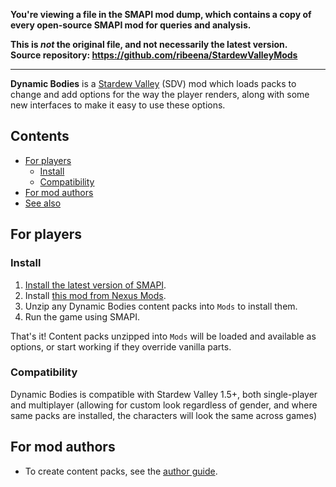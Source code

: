 **You're viewing a file in the SMAPI mod dump, which contains a copy of every open-source SMAPI mod
for queries and analysis.**

**This is _not_ the original file, and not necessarily the latest version.**  
**Source repository: https://github.com/ribeena/StardewValleyMods**

----

**Dynamic Bodies** is a [Stardew Valley](http://stardewvalley.net/) (SDV) mod which loads packs
to change and add options for the way the player renders, along with some new interfaces
to make it easy to use these options.

## Contents
* [For players](#for-players)
  * [Install](#install)
  * [Compatibility](#compatibility)
* [For mod authors](#for-mod-authors)
* [See also](#see-also)

## For players
### Install
1. [Install the latest version of SMAPI](https://smapi.io/).
2. Install [this mod from Nexus Mods](https://www.nexusmods.com/stardewvalley/mods/12893).
3. Unzip any Dynamic Bodies content packs into `Mods` to install them.
4. Run the game using SMAPI.

That's it! Content packs unzipped into `Mods` will be loaded and available as options, or
start working if they override vanilla parts.

### Compatibility
Dynamic Bodies is compatible with Stardew Valley 1.5+, both single-player and
multiplayer (allowing for custom look regardless of gender, and where same packs are installed,
the characters will look the same across games)

## For mod authors
* To create content packs, see the [author guide](author-guide.md).

